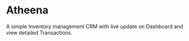 # Atheena
A simple Inventory management CRM with live update on Dashboard and view detailed Transactions.
